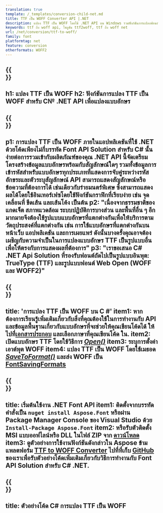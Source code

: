 ```yaml
---
translation: true
template: /_templates/conversion-child-net.md
title: TTF เป็น WOFF Converter API |.NET
description: แปลง TTF เป็น WOFF โดยใช้ .NET API บน Windows รวมฟังก์ชันการแปลงฟอนต์ TTF ดั้งเดิมนี้เป็น WOFF เข้ากับโซลูชันของคุณเอง
keywords: ttf ถึง woff api, โซลูชัน ttf2woff, ttf ถึง woff net
url: /net/conversion/ttf-to-woff/
family: font
platformtag: net
feature: conversion
otherformats: WOFF2
---
```


{{<section banner>}}
---
h1: แปลง TTF เป็น WOFF
h2: ฟังก์ชันการแปลง TTF เป็น WOFF สำหรับ C№ .NET API เพื่อแปลงแบบอักษร
---

{{<section overview>}}
---
p1: การแปลง TTF เป็น WOFF ภายในแอปพลิเคชันที่ใช้ .NET ด้วยโค้ดเพียงไม่กี่บรรทัด Font API Solution สำหรับ С# นั้นง่ายต่อการรวมเข้ากับผลิตภัณฑ์ของคุณ .NET API นี้จัดเตรียมโครงสร้างข้อมูลแบบอักษรพร้อมกับสัญลักษณ์ใดๆ รวมทั้งข้อมูลการเข้ารหัสสำหรับแบบอักษรทุกประเภทที่แสดงการจับคู่ระหว่างรหัสอักขระและตัวระบุสัญลักษณ์ API สามารถแสดงสัญลักษณ์หรือข้อความที่ต้องการได้ เช่นเดียวกับร่ายมนตร์พิเศษ ซึ่งสามารถแสดงผลได้โดยใช้อินเทอร์เฟซโดยใช้ฟังก์ชันกราฟิกที่เรียบง่าย เช่น จุดเคลื่อนที่ ขีดเส้น และเส้นโค้ง เป็นต้น
p2: "เนื่องจากธรรมชาติของแกดเจ็ต สภาพแวดล้อม ระบบปฏิบัติการบางส่วน และพื้นที่อื่น ๆ อีกมากมายจึงต้องใช้รูปแบบแบบอักษรที่แตกต่างกันเพื่อให้บริการตามวัตถุประสงค์ที่แตกต่างกัน เช่น การใช้แบบอักษรที่แตกต่างกันบนหน้าเว็บ แอปพลิเคชัน และการเผยแพร่ ดังนั้นบางครั้งคุณอาจต้องเผชิญกับความจำเป็นในการแปลงแบบอักษร TTF เป็นรูปแบบอื่นเพื่อให้ตรงกับการแสดงผลที่ต้องการ"
p3: "เราขอเสนอ С# .NET Api Solution ที่รองรับฟอนต์ถัดไปเป็นรูปแบบอินพุต: TrueType (TTF) และรูปแบบฟอนต์ Web Open (WOFF และ WOFF2)"
---

{{<section feature1>}}
---
title: 'การแปลง TTF เป็น WOFF บน C #'
item1: หากต้องการเรียนรู้เพิ่มเติมเกี่ยวกับสิ่งที่คุณต้องใช้ในการทำงานกับ API และข้อมูลพื้นฐานเกี่ยวกับแบบอักษรที่จะช่วยให้คุณเขียนโค้ดได้ ให้ไปที่[เอกสารประกอบ](https://docs.aspose.com/font/) และเลือกภาษาที่คุณเขียนโค้ด ใน.
item2: เปิดแบบอักษร TTF โดยใช้วิธีการ [*Open()*](https://reference.aspose.com/font/net/aspose.font/font/open/)
item3: ระบุการตั้งค่าเอาต์พุต WOFF
item4: แปลง TTF เป็น WOFF โดยใช้เมธอด [*SaveToFormat()*](https://reference.aspose.com/font/net/aspose.font/font/savetoformat/) และส่ง WOFF เป็น [FontSavingFormats](https://reference.aspose.com/font/net/aspose.font/fontsavingformats/)
---

{{<section feature2>}}
---
title: เริ่มต้นใช้งาน .NET Font API
item1: ติดตั้งจากบรรทัดคำสั่งเป็น ```nuget install Aspose.Font``` หรือผ่าน Package Manager Console ของ Visual Studio ด้วย ```Install-Package Aspose.Font```
item2: หรือรับตัวติดตั้ง MSI แบบออฟไลน์หรือ DLL ในไฟล์ ZIP จาก [ดาวน์โหลด](https://releases.aspose.com/font/net/)
item3: ดูตัวอย่างการใช้งานฟังก์ชันดังกล่าวใน Aspose ข้ามแพลตฟอร์ม [TTF to WOFF Converter](https://products.aspose.app/font/conversion/ttf-to-woff) ไปที่ที่เก็บ [GitHub](https://github.com/aspose-font/Aspose.Font-Documentation/tree/master/net-examples) ของเราเพื่อรับตัวอย่างโค้ดเพิ่มเติมเกี่ยวกับวิธีการทำงานกับ Font API Solution สำหรับ C# .NET.
---

{{<section codeexample>}}
---
title: ตัวอย่างโค้ด C# การแปลง TTF เป็น WOFF
---